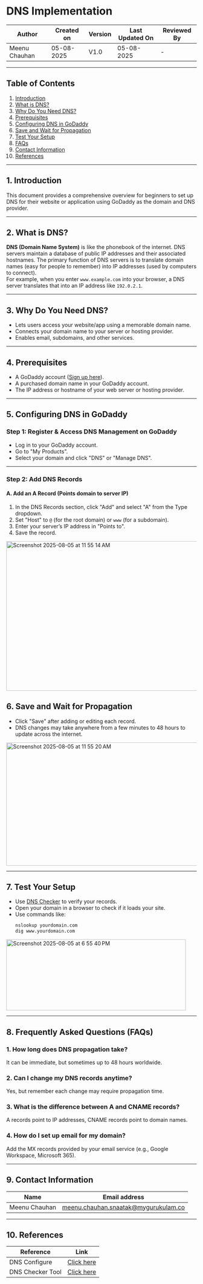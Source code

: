 # DNS Implementation 

| Author         | Created on   | Version | Last Updated On | Reviewed By     |
|----------------|--------------|---------|-----------------|-----------------|
| Meenu Chauhan  | 05-08-2025   | V1.0     | 05-08-2025      | -               |

---

## Table of Contents

1. [Introduction](#introduction)  
2. [What is DNS?](#what-is-dns)  
3. [Why Do You Need DNS?](#why-do-you-need-dns)  
4. [Prerequisites](#prerequisites)  
5. [Configuring DNS in GoDaddy](#configuring-dns-in-godaddy)  
6. [Save and Wait for Propagation](#save-and-wait-for-propagation)  
7. [Test Your Setup](#test-your-setup)  
8. [FAQs](#frequently-asked-questions-faqs)  
9. [Contact Information](#contact-information)  
10. [References](#references)

---

## 1. Introduction

This document provides a comprehensive overview for beginners to set up DNS for their website or application using GoDaddy as the domain and DNS provider.

---

## 2. What is DNS?

**DNS (Domain Name System)** is like the phonebook of the internet. DNS servers maintain a database of public IP addresses and their associated hostnames. The primary function of DNS servers is to translate domain names (easy for people to remember) into IP addresses (used by computers to connect).  
For example, when you enter `www.example.com` into your browser, a DNS server translates that into an IP address like `192.0.2.1`.

---

## 3. Why Do You Need DNS?

- Lets users access your website/app using a memorable domain name.
- Connects your domain name to your server or hosting provider.
- Enables email, subdomains, and other services.

---

## 4. Prerequisites

- A GoDaddy account ([Sign up here](https://www.godaddy.com/)).
- A purchased domain name in your GoDaddy account.
- The IP address or hostname of your web server or hosting provider.

---


## 5. Configuring DNS in GoDaddy

### Step 1: Register & Access DNS Management on GoDaddy

- Log in to your GoDaddy account.
- Go to "My Products".
- Select your domain and click "DNS" or "Manage DNS".

---

### Step 2: Add DNS Records

#### A. Add an A Record (Points domain to server IP)
1. In the DNS Records section, click "Add" and select "A" from the Type dropdown.
2. Set "Host" to `@` (for the root domain) or `www` (for a subdomain).
3. Enter your server’s IP address in "Points to".
4. Save the record.

<img width="1347" height="396" alt="Screenshot 2025-08-05 at 11 55 14 AM" src="https://github.com/user-attachments/assets/09ab74b8-5b3e-40bb-9d55-13a45a6cb21d" />


## 6. Save and Wait for Propagation

- Click "Save" after adding or editing each record.
- DNS changes may take anywhere from a few minutes to 48 hours to update across the internet.

<img width="1354" height="326" alt="Screenshot 2025-08-05 at 11 55 20 AM" src="https://github.com/user-attachments/assets/ce120758-7565-4fee-9dcf-81f24e58ea21" />

---

## 7. Test Your Setup

- Use [DNS Checker](https://dnschecker.org/) to verify your records.
- Open your domain in a browser to check if it loads your site.
- Use commands like:
  ```bash
  nslookup yourdomain.com
  dig www.yourdomain.com
  ```
<img width="475" height="188" alt="Screenshot 2025-08-05 at 6 55 40 PM" src="https://github.com/user-attachments/assets/2cd096e8-aa51-4729-b3a8-1776a91d152b" />

---

## 8. Frequently Asked Questions (FAQs)

### 1. How long does DNS propagation take?
It can be immediate, but sometimes up to 48 hours worldwide.

### 2. Can I change my DNS records anytime?
Yes, but remember each change may require propagation time.

### 3. What is the difference between A and CNAME records?
A records point to IP addresses, CNAME records point to domain names.

### 4. How do I set up email for my domain?
Add the MX records provided by your email service (e.g., Google Workspace, Microsoft 365).

---

## 9. Contact Information

| Name           | Email address                           |
|----------------|----------------------------------------|
| Meenu Chauhan  | meenu.chauhan.snaatak@mygurukulam.co   |

---

## 10. References

| Reference               | Link                                                                           |
|-------------------------|--------------------------------------------------------------------------------|
| DNS Configure         | [Click here](https://www.godaddy.com/resources/skills/configuring-and-working-with-domains-dns) |
| DNS Checker Tool           | [Click here](https://dnschecker.org/)           |


